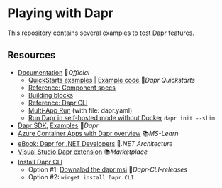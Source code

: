 # Playing with Dapr

This repository contains several examples to test Dapr features.

## Resources

- [Documentation](https://docs.dapr.io) 📓*Official*
  - [QuickStarts examples](https://docs.dapr.io/getting-started/quickstarts) | [Example code](https://github.com/dapr/quickstarts) 👤*Dapr Quickstarts*
  - [Reference: Component specs](https://docs.dapr.io/reference/components-reference)
  - [Building blocks](https://docs.dapr.io/developing-applications/building-blocks)
  - [Reference: Dapr CLI](https://docs.dapr.io/reference/cli)
  - [Multi-App Run](https://docs.dapr.io/developing-applications/local-development/multi-app-dapr-run) (with file: dapr.yaml)
  - [Run Dapr in self-hosted mode without Docker](https://docs.dapr.io/operations/hosting/self-hosted/self-hosted-no-docker) `dapr init --slim`
- [Dapr SDK](https://github.com/dapr/dotnet-sdk), [Examples](https://github.com/dapr/dotnet-sdk/tree/master/examples) 👤*Dapr*
- [Azure Container Apps with Dapr overview](https://learn.microsoft.com/en-us/azure/container-apps/dapr-overview) 📚*MS-Learn*
- [eBook: Dapr for .NET Developers](https://github.com/dotnet-architecture/eBooks/blob/1ed30275281b9060964fcb2a4c363fe7797fe3f3/current/dapr-for-net-developers/Dapr-for-NET-Developers.pdf) 👤*.NET Architecture*
- [Visual Studio Dapr extension](https://marketplace.visualstudio.com/items?itemName=ms-azuretools.vs-dapr) 📚*Marketplace*
- [Install Dapr CLI](https://docs.dapr.io/getting-started/install-dapr-cli)
  - Option #1: [Downalod the dapr.msi](https://github.com/dapr/cli/releases) 👤*Dapr-CLI-releases*
  - Option #2: `winget install Dapr.CLI`